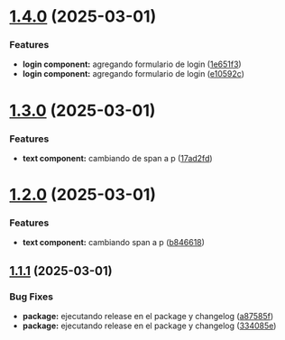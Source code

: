 # [1.4.0](https://github.com/cgamcs/cgamcs-ui/compare/v1.3.0...v1.4.0) (2025-03-01)


### Features

* **login component:** agregando formulario de login ([1e651f3](https://github.com/cgamcs/cgamcs-ui/commit/1e651f3094318739e2f0290db7360fb84270bdc1))
* **login component:** agregando formulario de login ([e10592c](https://github.com/cgamcs/cgamcs-ui/commit/e10592c1995e405cedda04fe8a5b4339a449ee3c))

# [1.3.0](https://github.com/cgamcs/cgamcs-ui/compare/v1.2.0...v1.3.0) (2025-03-01)


### Features

* **text component:** cambiando de span a p ([17ad2fd](https://github.com/cgamcs/cgamcs-ui/commit/17ad2fdb2c90cb0ad18c3201337171e8866b3990))

# [1.2.0](https://github.com/cgamcs/cgamcs-ui/compare/v1.1.1...v1.2.0) (2025-03-01)


### Features

* **text component:** cambiando span a p ([b846618](https://github.com/cgamcs/cgamcs-ui/commit/b846618a5c670ff8b8e38e4c4642def77d4ed9b4))

## [1.1.1](https://github.com/cgamcs/cgamcs-ui/compare/v1.1.0...v1.1.1) (2025-03-01)


### Bug Fixes

* **package:** ejecutando release en el package y changelog ([a87585f](https://github.com/cgamcs/cgamcs-ui/commit/a87585f03e47cfdd8d9be495bc1a253b8f410a93))
* **package:** ejecutando release en el package y changelog ([334085e](https://github.com/cgamcs/cgamcs-ui/commit/334085ee7200bde9ae83d105cebdc48164bd0db5))

